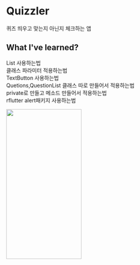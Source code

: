 # Quizzler

퀴즈 띄우고 맞는지 아닌지 체크하는 앱

## What I've learned?

List 사용하는법   
클래스 파라미터 적용하는법   
TextButton 사용하는법   
Quetions,QuestionList 클래스 따로 만들어서 적용하는법   
private로 만들고 메소드 만들어서 적용하는법   
rflutter alert패키지 사용하는법   

<img src="https://user-images.githubusercontent.com/47676921/117574186-dc65fb80-b116-11eb-9eeb-b1e2e08d2b2d.gif"  width="200" height="400">
